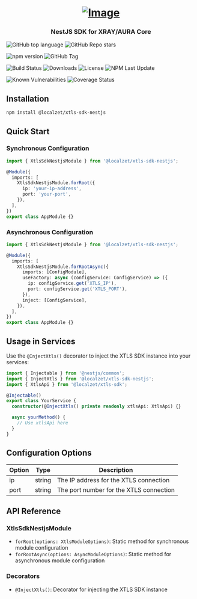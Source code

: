 <h1 align="center"><a href="#"><img src="https://static.zorin.space/assets/media/logos/ZorinProjectsSP.svg" alt="Image"></a></h1>

<h3 align="center">NestJS SDK for XRAY/AURA Core</h3>

![GitHub top language](https://img.shields.io/github/languages/top/localzet/xtls-sdk-nestjs)
![GitHub Repo stars](https://img.shields.io/github/stars/localzet/xtls-sdk-nestjs)

![npm version](https://img.shields.io/npm/v/@localzet/xtls-sdk-nestjs)
![GitHub Tag](https://img.shields.io/github/v/tag/localzet/xtls-sdk-nestjs)

![Build Status](https://img.shields.io/github/actions/workflow/status/localzet/xtls-sdk-nestjs/.github/workflows/deploy-lib.yml)
![Downloads](https://img.shields.io/npm/dt/@localzet/xtls-sdk-nestjs)
![License](https://img.shields.io/npm/l/@localzet/xtls-sdk-nestjs)
![NPM Last Update](https://img.shields.io/npm/last-update/%40localzet%2Fxtls-sdk-nestjs)

![Known Vulnerabilities](https://snyk.io/test/github/localzet/xtls-sdk-nestjs/badge.svg)
![Coverage Status](https://img.shields.io/codecov/c/github/localzet/xtls-sdk-nestjs)


## Installation

```bash
npm install @localzet/xtls-sdk-nestjs
```

## Quick Start

### Synchronous Configuration

```typescript
import { XtlsSdkNestjsModule } from '@localzet/xtls-sdk-nestjs';

@Module({
  imports: [
    XtlsSdkNestjsModule.forRoot({
      ip: 'your-ip-address',
      port: 'your-port',
    }),
  ],
})
export class AppModule {}
```

### Asynchronous Configuration

```typescript
import { XtlsSdkNestjsModule } from '@localzet/xtls-sdk-nestjs';

@Module({
  imports: [
    XtlsSdkNestjsModule.forRootAsync({
      imports: [ConfigModule],
      useFactory: async (configService: ConfigService) => ({
        ip: configService.get('XTLS_IP'),
        port: configService.get('XTLS_PORT'),
      }),
      inject: [ConfigService],
    }),
  ],
})
export class AppModule {}
```

## Usage in Services

Use the `@InjectXtls()` decorator to inject the XTLS SDK instance into your services:

```typescript
import { Injectable } from '@nestjs/common';
import { InjectXtls } from '@localzet/xtls-sdk-nestjs';
import { XtlsApi } from '@localzet/xtls-sdk';

@Injectable()
export class YourService {
  constructor(@InjectXtls() private readonly xtlsApi: XtlsApi) {}

  async yourMethod() {
    // Use xtlsApi here
  }
}
```

## Configuration Options

| Option | Type   | Description                             |
| ------ | ------ | --------------------------------------- |
| ip     | string | The IP address for the XTLS connection  |
| port   | string | The port number for the XTLS connection |

## API Reference

### XtlsSdkNestjsModule

- `forRoot(options: XtlsModuleOptions)`: Static method for synchronous module configuration
- `forRootAsync(options: AsyncModuleOptions)`: Static method for asynchronous module configuration

### Decorators

- `@InjectXtls()`: Decorator for injecting the XTLS SDK instance